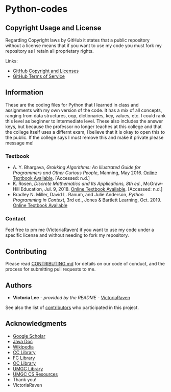 # Python-codes
## Copyright Usage and License

Regarding Copyright laws by GitHub it states that a public repository without a license means that if you want to use my code you must fork my repository as I retain all proprietary rights.

Links:  
- [GitHub Copyright and Licenses](https://docs.github.com/en/repositories/managing-your-repositorys-settings-and-features/customizing-your-repository/licensing-a-repository)
- [GitHub Terms of Service](https://docs.github.com/en/site-policy/github-terms/github-terms-of-service)

## Information

These are the coding files for Python that I learned in class and assignments with my own version of the code. It has a mix of all concepts, ranging from data structures, oop, dictionaries, key, values, etc. I could rank this level as beginner to intermediate level. These also includes the answer keys, but because the professor no longer teaches at this college and that the college itself uses a differnt exam, I believe that it is okay to open this to the public. If the college says I must remove this and make it private please message me!

### Textbook
- A. Y. Bhargava, *Grokking Algorithms: An Illustrated Guide for Programmers and Other Curious People*, Manning, May 2016. [Online Textbook Available](https://www.manning.com/books/grokking-algorithms). [Accessed: n.d.]
- K. Rosen, *Discrete Mathematics and Its Applications, 8th ed.*, McGraw-Hill Education, Jul. 9, 2018. [Online Textbook Available](https://www.mheducation.com/highered/product/Discrete-Mathematics-and-Its-Applications-Rosen.html). [Accessed: n.d.]
- Bradley N. Miller, David L. Ranum, and Julie Anderson, *Python Programming in Context*, 3rd ed., Jones & Bartlett Learning, Oct. 2019. [Online Textbook Available](https://www.oreilly.com/library/view/python-programming-in/9781284175578/.)

### Contact

Feel free to pm me (VictoriaRaven) if you want to use my code under a specific license and without needing to fork my repository.

## Contributing

Please read [CONTRIBUTING.md](README.md) for details on our code
of conduct, and the process for submitting pull requests to me.

## Authors

  - **Victoria Lee** - *provided by the README* -
    [VictoriaRaven](https://github.com/VictoriaRaven)

See also the list of
[contributors](https://github.com/VictoriaRaven/Legal-Studies-IRAC-Python-Generator/main/README.md)
who participated in this project.

## Acknowledgments

- [Google Scholar](https://scholar.google.com/)
- [Java Doc](https://docs.oracle.com/javase/8/javase-books.htm)
- [Wikipedia](https://www.wikipedia.org/)
- [CC Library](https://cypresscollege.libguides.com/az/databases)
- [FC Library](https://library.fullcoll.edu/)
- [OC Library](https://orangecoastcollege.edu/academics/library/index.html)
- [UMGC Library](https://libguides.umgc.edu/home)
- [UMGC CS Resources](https://libguides.umgc.edu/c.php?g=316603&p=2114865)
 - Thank you!
 - VictoriaRaven


